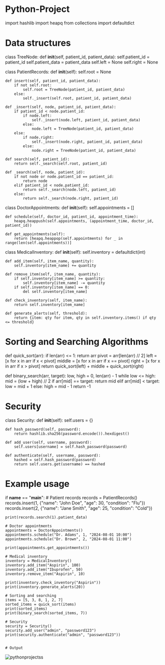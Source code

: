 # Python-Project
import hashlib
import heapq
from collections import defaultdict

# Data structures
class TreeNode:
    def __init__(self, patient_id, patient_data):
        self.patient_id = patient_id
        self.patient_data = patient_data
        self.left = None
        self.right = None

class PatientRecords:
    def __init__(self):
        self.root = None

    def insert(self, patient_id, patient_data):
        if not self.root:
            self.root = TreeNode(patient_id, patient_data)
        else:
            self._insert(self.root, patient_id, patient_data)
    
    def _insert(self, node, patient_id, patient_data):
        if patient_id < node.patient_id:
            if node.left:
                self._insert(node.left, patient_id, patient_data)
            else:
                node.left = TreeNode(patient_id, patient_data)
        else:
            if node.right:
                self._insert(node.right, patient_id, patient_data)
            else:
                node.right = TreeNode(patient_id, patient_data)
    
    def search(self, patient_id):
        return self._search(self.root, patient_id)
    
    def _search(self, node, patient_id):
        if not node or node.patient_id == patient_id:
            return node
        elif patient_id < node.patient_id:
            return self._search(node.left, patient_id)
        else:
            return self._search(node.right, patient_id)

class DoctorAppointments:
    def __init__(self):
        self.appointments = []

    def schedule(self, doctor_id, patient_id, appointment_time):
        heapq.heappush(self.appointments, (appointment_time, doctor_id, patient_id))

    def get_appointments(self):
        return [heapq.heappop(self.appointments) for _ in range(len(self.appointments))]

class MedicalInventory:
    def __init__(self):
        self.inventory = defaultdict(int)

    def add_item(self, item_name, quantity):
        self.inventory[item_name] += quantity

    def remove_item(self, item_name, quantity):
        if self.inventory[item_name] >= quantity:
            self.inventory[item_name] -= quantity
        if self.inventory[item_name] == 0:
            del self.inventory[item_name]
    
    def check_inventory(self, item_name):
        return self.inventory[item_name]

    def generate_alerts(self, threshold):
        return {item: qty for item, qty in self.inventory.items() if qty <= threshold}

# Sorting and Searching Algorithms
def quick_sort(arr):
    if len(arr) <= 1:
        return arr
    pivot = arr[len(arr) // 2]
    left = [x for x in arr if x < pivot]
    middle = [x for x in arr if x == pivot]
    right = [x for x in arr if x > pivot]
    return quick_sort(left) + middle + quick_sort(right)

def binary_search(arr, target):
    low, high = 0, len(arr) - 1
    while low <= high:
        mid = (low + high) // 2
        if arr[mid] == target:
            return mid
        elif arr[mid] < target:
            low = mid + 1
        else:
            high = mid - 1
    return -1

# Security
class Security:
    def __init__(self):
        self.users = {}

    def hash_password(self, password):
        return hashlib.sha256(password.encode()).hexdigest()

    def add_user(self, username, password):
        self.users[username] = self.hash_password(password)

    def authenticate(self, username, password):
        hashed = self.hash_password(password)
        return self.users.get(username) == hashed

# Example usage
if __name__ == "__main__":
    # Patient records
    records = PatientRecords()
    records.insert(1, {"name": "John Doe", "age": 30, "condition": "Flu"})
    records.insert(2, {"name": "Jane Smith", "age": 25, "condition": "Cold"})

    print(records.search(1).patient_data)

    # Doctor appointments
    appointments = DoctorAppointments()
    appointments.schedule("Dr. Adams", 1, "2024-08-01 10:00")
    appointments.schedule("Dr. Brown", 2, "2024-08-01 11:00")

    print(appointments.get_appointments())

    # Medical inventory
    inventory = MedicalInventory()
    inventory.add_item("Aspirin", 100)
    inventory.add_item("Ibuprofen", 50)
    inventory.remove_item("Aspirin", 10)

    print(inventory.check_inventory("Aspirin"))
    print(inventory.generate_alerts(20))

    # Sorting and searching
    items = [5, 3, 8, 1, 2, 7]
    sorted_items = quick_sort(items)
    print(sorted_items)
    print(binary_search(sorted_items, 7))

    # Security
    security = Security()
    security.add_user("admin", "password123")
    print(security.authenticate("admin", "password123"))

    
    # Output
    
![pythonprojectss](https://github.com/user-attachments/assets/b94422c3-4904-40d0-8ccc-8f86b789ba95)
